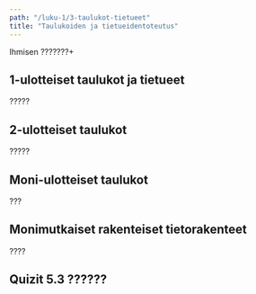 ```yaml
---
path: "/luku-1/3-taulukot-tietueet"
title: "Taulukoiden ja tietueidentoteutus"
---
```


<div>
<lead>Ihmisen ???????+</lead>
</div>

## 1-ulotteiset taulukot ja tietueet
?????

## 2-ulotteiset taulukot
?????

## Moni-ulotteiset taulukot
???

## Monimutkaiset rakenteiset tietorakenteet
????


## Quizit 5.3 ??????

<!-- quiz 5.3 ????????????????? -->

<div><quiznator id="???"></quiznator></div>


<!-- Luvun 1 yhteenveto, mitä tuli opittua quiz 1.summary -->

